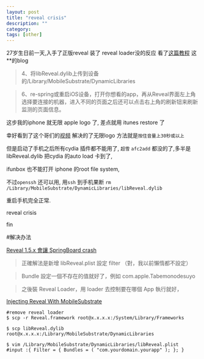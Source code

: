 ```yaml
---
layout: post
title: "reveal crisis"
description: ""
category: 
tags: [other]
---
```


27岁生日前一天,入手了正版reveal
装了 reveal loader没的反应
看了[这篇教程](http://c.blog.sina.com.cn/profile.php?blogid=cb8a22ea89000gtw)
这**的blog

>4、将libReveal.dylib上传到设备的/Library/MobileSubstrate/DynamicLibraries

>6、re-spring或重启iOS设备，打开你想看的app，再从Reveal界面左上角选择要连接的机器，进入不同的页面之后还可以点击右上角的刷新钮来刷新监测的页面信息。


这步我的iphone 就无限 apple logo 了,
差点就用 itunes restore 了

幸好看到了这个哥们的[视频](https://youtu.be/MnH3225PFVk)
解决的了无限logo
方法就是`按住音量上30秒或以上`

但是启动了手机之后所有cydia 插件都不能用了, `超雪` `afc2add` 都没的了,多半是 libReveal.dylib 把cydia 的auto load 卡到了,

ifunbox 也不能打开 iphone 的root file system,

不过`openssh` 还可以用, 用`ssh` 到手机果断 `rm /Library/MobileSubstrate/DynamicLibraries/libReveal.dylib`

重启手机完全正常.

reveal crisis

fin

#解决办法

[Reveal 1.5.x 會讓 SpringBoard crash](http://hiraku.tw/2015/03/3779/)

>正確解法是新增 libReveal.plist  設定 filter （對，我以前懶惰都不設定）

>Bundle 設定一個不存在的值就好了，例如 com.apple.Tabemonodesuyo

>之後裝 Reveal Loader，用 loader 去控制要在哪個 App 執行就好，

[Injecting Reveal With MobileSubstrate
](http://www.zdziarski.com/blog/?p=2361)

```
#remove reveal loader
$ scp -r Reveal.framework root@x.x.x.x:/System/Library/Frameworks

$ scp libReveal.dylib root@x.x.x.x:/Library/MobileSubstrate/DynamicLibraries

$ vim /Library/MobileSubstrate/DynamicLibraries/libReveal.plist
#input :{ Filter = { Bundles = ( "com.yourdomain.yourapp" ); }; }

```